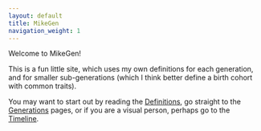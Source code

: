 ```yaml
---
layout: default
title: MikeGen
navigation_weight: 1
---
```

Welcome to MikeGen!

This is a fun little site, which uses my own definitions for each generation, and for smaller sub-generations (which I think better define a birth cohort with common traits).

You may want to start out by reading the [Definitions](Definitions.md), go straight to the [Generations](Generations.md) pages, or if you are a visual person, perhaps go to the [Timeline](Timeline.md).
